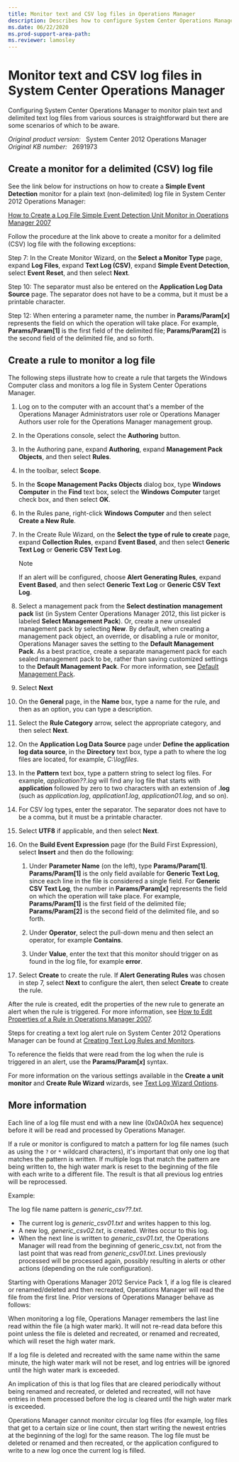 ```yaml
---
title: Monitor text and CSV log files in Operations Manager
description: Describes how to configure System Center Operations Manager to monitor plain text and delimited text log files.
ms.date: 06/22/2020
ms.prod-support-area-path:
ms.reviewer: lamosley
---
```

# Monitor text and CSV log files in System Center Operations Manager

Configuring System Center Operations Manager to monitor plain text and delimited text log files from various sources is straightforward but there are some scenarios of which to be aware.

_Original product version:_ &nbsp; System Center 2012 Operations Manager  
_Original KB number:_ &nbsp; 2691973

## Create a monitor for a delimited (CSV) log file

See the link below for instructions on how to create a **Simple Event Detection** monitor for a plain text (non-delimited) log file in System Center 2012 Operations Manager:

[How to Create a Log File Simple Event Detection Unit Monitor in Operations Manager 2007](/previous-versions/system-center/operations-manager-2007-r2/bb381375(v=technet.10)?redirectedfrom=MSDN)

Follow the procedure at the link above to create a monitor for a delimited (CSV) log file with the following exceptions:

Step 7: In the Create Monitor Wizard, on the **Select a Monitor Type** page, expand **Log Files**, expand **Text Log (CSV)**, expand **Simple Event Detection**, select **Event Reset**, and then select **Next**.

Step 10: The separator must also be entered on the **Application Log Data Source** page. The separator does not have to be a comma, but it must be a printable character.

Step 12: When entering a parameter name, the number in **Params/Param[*x*]** represents the field on which the operation will take place. For example, **Params/Param[1]** is the first field of the delimited file; **Params/Param[2]** is the second field of the delimited file, and so forth.

## Create a rule to monitor a log file

The following steps illustrate how to create a rule that targets the Windows Computer class and monitors a log file in System Center Operations Manager.

1. Log on to the computer with an account that's a member of the Operations Manager Administrators user role or Operations Manager Authors user role for the Operations Manager management group.
2. In the Operations console, select the **Authoring** button.
3. In the Authoring pane, expand **Authoring**, expand **Management Pack Objects**, and then select **Rules**.
4. In the toolbar, select **Scope**.

5. In the **Scope Management Packs Objects** dialog box, type **Windows Computer** in the **Find** text box, select the **Windows Computer** target check box, and then select **OK**.

6. In the Rules pane, right-click **Windows Computer** and then select **Create a New Rule**.

7. In the Create Rule Wizard, on the **Select the type of rule to create** page, expand **Collection Rules**, expand **Event Based**, and then select **Generic Text Log** or **Generic CSV Text Log**.

   > [!NOTE]
   > If an alert will be configured, choose **Alert Generating Rules**, expand **Event Based**, and then select **Generic Text Log** or **Generic CSV Text Log**.

8. Select a management pack from the **Select destination management pack** list (in System Center Operations Manager 2012, this list picker is labeled **Select Management Pack**). Or, create a new unsealed management pack by selecting **New**. By default, when creating a management pack object, an override, or disabling a rule or monitor, Operations Manager saves the setting to the **Default Management Pack**. As a best practice, create a separate management pack for each sealed management pack to be, rather than saving customized settings to the **Default Management Pack**. For more information, see [Default Management Pack](/previous-versions/system-center/operations-manager-2007-r2/ee191599(v=technet.10)?redirectedfrom=MSDN).

9. Select **Next**  
10. On the **General** page, in the **Name** box, type a name for the rule, and then as an option, you can type a description.
11. Select the **Rule Category** arrow, select the appropriate category, and then select **Next**.

12. On the **Application Log Data Source** page under **Define the application log data source**, in the **Directory** text box, type a path to where the log files are located, for example, *C:\logfiles*.

13. In the **Pattern** text box, type a pattern string to select log files. For example, *application??.log* will find any log file that starts with **application** followed by zero to two characters with an extension of **.log** (such as *application.log*, *application1.log*, *application01.log*, and so on).

14. For CSV log types, enter the separator. The separator does not have to be a comma, but it must be a printable character.

15. Select **UTF8** if applicable, and then select **Next**.

16. On the **Build Event Expression** page (for the Build First Expression), select **Insert** and then do the following:

    1. Under **Parameter Name** (on the left), type **Params/Param[1]**. **Params/Param[1]** is the only field available for **Generic Text Log**, since each line in the file is considered a single field. For **Generic CSV Text Log**, the number in **Params/Param[*x*]** represents the field on which the operation will take place. For example, **Params/Param[1]** is the first field of the delimited file; **Params/Param[2]** is the second field of the delimited file, and so forth.

    1. Under **Operator**, select the pull-down menu and then select an operator, for example **Contains**.

    1. Under **Value**, enter the text that this monitor should trigger on as found in the log file, for example **error**.

17. Select **Create** to create the rule. If **Alert Generating Rules** was chosen in step 7, select **Next** to configure the alert, then select **Create** to create the rule.

After the rule is created, edit the properties of the new rule to generate an alert when the rule is triggered. For more information, see [How to Edit Properties of a Rule in Operations Manager 2007](/previous-versions/system-center/operations-manager-2007-r2/bb309699(v=technet.10)?redirectedfrom=MSDN).

Steps for creating a text log alert rule on System Center 2012 Operations Manager can be found at [Creating Text Log Rules and Monitors](/previous-versions/system-center/system-center-2012-R2/hh457567(v=sc.12)?redirectedfrom=MSDN#creating-text-log-rules-and-monitors).

To reference the fields that were read from the log when the rule is triggered in an alert, use the **Params/Param[*x*]** syntax.

For more information on the various settings available in the **Create a unit monitor** and **Create Rule Wizard** wizards, see [Text Log Wizard Options](/previous-versions/system-center/system-center-2012-R2/hh457567(v=sc.12)?redirectedfrom=MSDN#text-log-wizard-options).

## More information

Each line of a log file must end with a new line (0x0A0x0A hex sequence) before it will be read and processed by Operations Manager.  

If a rule or monitor is configured to match a pattern for log file names (such as using the `?` or `*` wildcard characters), it's important that only one log that matches the pattern is written. If multiple logs that match the pattern are being written to, the high water mark is reset to the beginning of the file with each write to a different file. The result is that all previous log entries will be reprocessed.

Example:

The log file name pattern is *generic_csv??.txt*.

- The current log is *generic_csv01.txt* and writes happen to this log.
- A new log, *generic_csv02.txt*, is created. Writes occur to this log.
- When the next line is written to *generic_csv01.txt*, the Operations Manager will read from the beginning of generic_csv.txt, not from the last point that was read from *generic_csv01.txt*. Lines previously processed will be processed again, possibly resulting in alerts or other actions (depending on the rule configuration).

Starting with Operations Manager 2012 Service Pack 1, if a log file is cleared or renamed/deleted and then recreated, Operations Manager will read the file from the first line. Prior versions of Operations Manager behave as follows:

When monitoring a log file, Operations Manager remembers the last line read within the file (a high water mark). It will not re-read data before this point unless the file is deleted and recreated, or renamed and recreated, which will reset the high water mark.

If a log file is deleted and recreated with the same name within the same minute, the high water mark will not be reset, and log entries will be ignored until the high water mark is exceeded.

An implication of this is that log files that are cleared periodically without being renamed and recreated, or deleted and recreated, will not have entries in them processed before the log is cleared until the high water mark is exceeded.

Operations Manager cannot monitor circular log files (for example, log files that get to a certain size or line count, then start writing the newest entries at the beginning of the log) for the same reason. The log file must be deleted or renamed and then recreated, or the application configured to write to a new log once the current log is filled.
